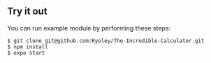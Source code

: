 ## Try it out
You can run example module by performing these steps:

```
$ git clone git@github.com:Ryoley/The-Incredible-Calculator.git
$ npm install
$ expo start
```
